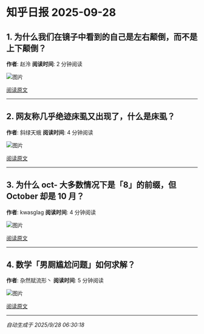 # 知乎日报 2025-09-28

## 1. 为什么我们在镜子中看到的自己是左右颠倒，而不是上下颠倒？
**作者**: 赵泠
**阅读时间**: 2 分钟阅读

![图片](https://picx.zhimg.com/v2-9f7325db800932dd07216c58d897dd0d.jpg?source=8673f162)

[阅读原文](https://daily.zhihu.com/story/9784267)

---

## 2. 网友称几乎绝迹床虱又出现了，什么是床虱？
**作者**: 斜绿天蛾
**阅读时间**: 4 分钟阅读

![图片](https://picx.zhimg.com/v2-18d397f924d9cb4f818dba6861735641.jpg?source=8673f162)

[阅读原文](https://daily.zhihu.com/story/9784257)

---

## 3. 为什么 oct- 大多数情况下是「8」的前缀，但 October 却是 10 月？
**作者**: kwasglag
**阅读时间**: 4 分钟阅读

![图片](https://picx.zhimg.com/v2-aff1f6d0bc91f365ed74656a256e7f84.jpg?source=8673f162)

[阅读原文](https://daily.zhihu.com/story/9784264)

---

## 4. 数学「男厕尴尬问题」如何求解？
**作者**: 杂然赋流形丶
**阅读时间**: 5 分钟阅读

![图片](https://picx.zhimg.com/v2-d928b35c9dacd32b31d363640ca5fa89.jpg?source=8673f162)

[阅读原文](https://daily.zhihu.com/story/9784272)

---

*自动生成于 2025/9/28 06:30:18*